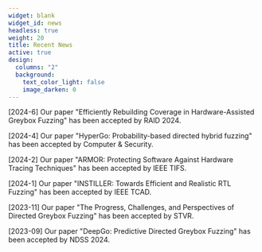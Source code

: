 ```yaml
---
widget: blank
widget_id: news
headless: true
weight: 20
title: Recent News
active: true
design:
  columns: "2"
  background:
    text_color_light: false
    image_darken: 0
---
```


\[﻿2024-6] Our paper "Efficiently Rebuilding Coverage in Hardware-Assisted Greybox Fuzzing" has been accepted by RAID 2024.

\[﻿2024-4] Our paper "HyperGo: Probability-based directed hybrid fuzzing" has been accepted by Computer & Security.

\[﻿2024-2] Our paper "ARMOR: Protecting Software Against Hardware Tracing Techniques" has been accepted by IEEE TIFS.

\[﻿2024-1] Our paper "INSTILLER: Towards Efficient and Realistic RTL Fuzzing" has been accepted by IEEE TCAD.

\[2023-11] Our paper "The Progress, Challenges, and Perspectives of Directed Greybox Fuzzing" has been accepted by STVR.

\[﻿2023-09] Our paper "DeepGo: Predictive Directed Greybox Fuzzing" has been accepted by NDSS 2024.
